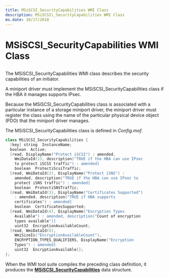 ```yaml
---
title: MSiSCSI_SecurityCapabilities WMI Class
description: MSiSCSI\_SecurityCapabilities WMI Class
ms.date: 10/17/2018
---
```


# MSiSCSI\_SecurityCapabilities WMI Class


## <span id="ddk_msiscsi_securitycapabilities_wmi_class_kr"></span><span id="DDK_MSISCSI_SECURITYCAPABILITIES_WMI_CLASS_KR"></span>


The MSiSCSI\_SecurityCapabilities WMI class describes the security capabilities of an initiator.

A miniport driver must implement the MSiSCSI\_SecurityCapabilities class if the HBA it manages supports IPsec.

Because the MSiSCSI\_SecurityCapabilities class is associated with a particular instance of a storage miniport driver, the miniport driver must register the class using the name of the particular physical device object (PDO) that the miniport driver manages.

The MSiSCSI\_SecurityCapabilities class is defined in *Config.mof*.

```cpp
class MSiSCSI_SecurityCapabilities {
  [key] string  InstanceName;
  boolean  Active;
  [read, DisplayName("Protect iSCSI") : amended, 
    WmiDataId(1), description("TRUE if the HBA can use IPsec 
    to protect iSCSI traffic") : amended]
    boolean  ProtectiScsiTraffic;
  [read, WmiDataId(2), DisplayName("Protect iSNS") : 
    amended, description("TRUE if the HBA can use IPsec to 
    protect iSNS traffic") : amended] 
    boolean  ProtectiSNSTraffic;
  [read, WmiDataId(3), DisplayName("Certificates Supported") 
    : amended, description("TRUE if HBA supports 
    certificates") : amended] 
    boolean  CertificatesSupported;
  [read, WmiDataId(4), DisplayName("Encryption Types 
    Available") : amended, description("Count of encryption 
    types available")] 
    uint32  EncryptionAvailableCount;
  [read, WmiDataId(5), 
    WmiSizeIs("EncryptionAvailableCount"), 
    ENCRYPTION_TYPES_QUALIFIERS, DisplayName("Encryption 
    Types") : amended] 
    uint32  EncryptionAvailable[];
};
```

When the WMI tool suite compiles the preceding class definition, it produces the [**MSiSCSI\_SecurityCapabilities**](/windows-hardware/drivers/ddi/iscsicfg/ns-iscsicfg-_msiscsi_securitycapabilities) data structure.

 

